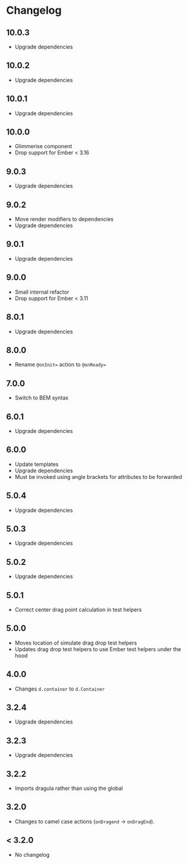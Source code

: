 # Changelog

## 10.0.3

- Upgrade dependencies

## 10.0.2

- Upgrade dependencies

## 10.0.1

- Upgrade dependencies

## 10.0.0

- Glimmerise component
- Drop support for Ember < 3.16

## 9.0.3

- Upgrade dependencies

## 9.0.2

- Move render modifiers to dependencies
- Upgrade dependencies

## 9.0.1

- Upgrade dependencies

## 9.0.0

- Small internal refactor
- Drop support for Ember < 3.11

## 8.0.1

- Upgrade dependencies

## 8.0.0

- Rename `@onInit=` action to `@onReady=`

## 7.0.0

- Switch to BEM syntax

## 6.0.1

- Upgrade dependencies

## 6.0.0

- Update templates
- Upgrade dependencies
- Must be invoked using angle brackets for attributes to be forwarded

## 5.0.4

- Upgrade dependencies

## 5.0.3

- Upgrade dependencies

## 5.0.2

- Upgrade dependencies

## 5.0.1

- Correct center drag point calculation in test helpers

## 5.0.0

- Moves location of simulate drag drop test helpers
- Updates drag drop test helpers to use Ember test helpers under the hood

## 4.0.0

- Changes `d.container` to `d.Container`

## 3.2.4

- Upgrade dependencies

## 3.2.3

- Upgrade dependencies

## 3.2.2

- Imports dragula rather than using the global

## 3.2.0

- Changes to camel case actions (`onDragend` -> `onDragEnd`).

## < 3.2.0

- No changelog
